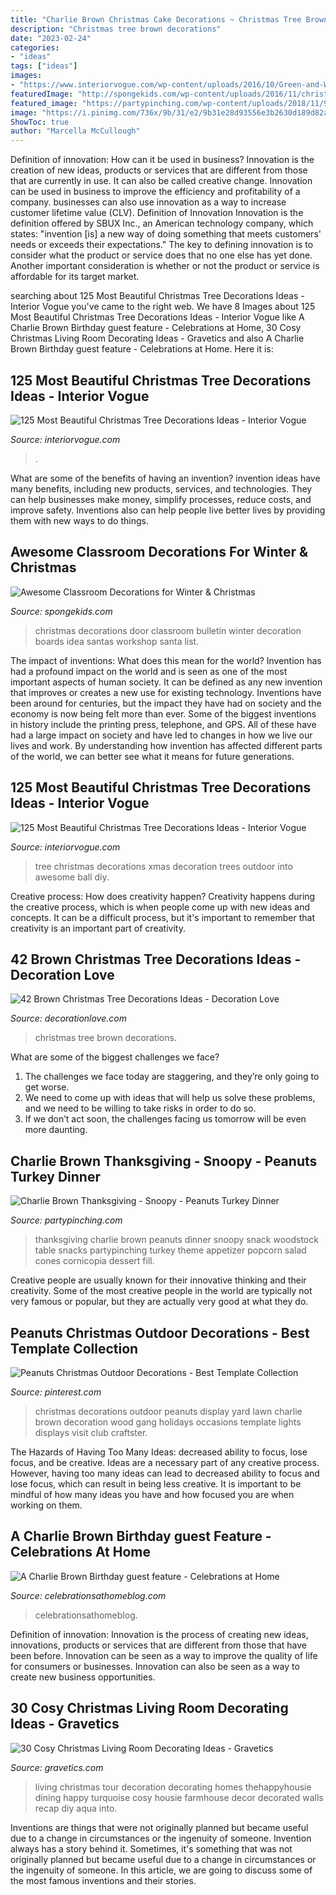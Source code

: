 ```yaml
---
title: "Charlie Brown Christmas Cake Decorations ~ Christmas Tree Brown Decorations"
description: "Christmas tree brown decorations"
date: "2023-02-24"
categories:
- "ideas"
tags: ["ideas"]
images:
- "https://www.interiorvogue.com/wp-content/uploads/2016/10/Green-and-White-Christmas-Tree-Decoration.jpg"
featuredImage: "http://spongekids.com/wp-content/uploads/2016/11/christmas-bulletin-board/9-christmas-bulletin-board-ideas.jpg"
featured_image: "https://partypinching.com/wp-content/uploads/2018/11/9b.jpg"
image: "https://i.pinimg.com/736x/9b/31/e2/9b31e28d93556e3b2630d189d82a5efb--lawn-decorations-outdoor-christmas-decorations.jpg"
ShowToc: true
author: "Marcella McCullough"
---
```



Definition of innovation: How can it be used in business?
Innovation is the creation of new ideas, products or services that are different from those that are currently in use. It can also be called creative change. Innovation can be used in business to improve the efficiency and profitability of a company. businesses can also use innovation as a way to increase customer lifetime value (CLV). Definition of Innovation
Innovation is the definition offered by SBUX Inc., an American technology company, which states: "invention [is] a new way of doing something that meets customers' needs or exceeds their expectations." The key to defining innovation is to consider what the product or service does that no one else has yet done. Another important consideration is whether or not the product or service is affordable for its target market.

	

		
searching about 125 Most Beautiful Christmas Tree Decorations Ideas - Interior Vogue you've came to the right web. We have 8 Images about 125 Most Beautiful Christmas Tree Decorations Ideas - Interior Vogue like A Charlie Brown Birthday guest feature - Celebrations at Home, 30 Cosy Christmas Living Room Decorating Ideas - Gravetics and also A Charlie Brown Birthday guest feature - Celebrations at Home. Here it is:
		
    
## 125 Most Beautiful Christmas Tree Decorations Ideas - Interior Vogue

<img loading=lazy src="https://www.interiorvogue.com/wp-content/uploads/2016/10/Green-and-White-Christmas-Tree-Decoration.jpg" onerror="this.onerror=null;this.src='https://tse2.mm.bing.net/th?id=OIP.2MfJXnlFwgIx6RYAsGgwxgHaKh&amp;pid=15.1';" alt="125 Most Beautiful Christmas Tree Decorations Ideas - Interior Vogue">

_Source: interiorvogue.com_

>. 

	

What are some of the benefits of having an invention?
invention ideas have many benefits, including new products, services, and technologies. They can help businesses make money, simplify processes, reduce costs, and improve safety. Inventions also can help people live better lives by providing them with new ways to do things.

    
## Awesome Classroom Decorations For Winter &amp; Christmas

<img loading=lazy src="http://spongekids.com/wp-content/uploads/2016/11/christmas-bulletin-board/9-christmas-bulletin-board-ideas.jpg" onerror="this.onerror=null;this.src='https://tse1.mm.bing.net/th?id=OIP.EYO-Go1hW4cwvbyYw4o5LAHaKv&amp;pid=15.1';" alt="Awesome Classroom Decorations for Winter &amp; Christmas">

_Source: spongekids.com_

>christmas decorations door classroom bulletin winter decoration boards idea santas workshop santa list. 

	

The impact of inventions: What does this mean for the world?
Invention has had a profound impact on the world and is seen as one of the most important aspects of human society. It can be defined as any new invention that improves or creates a new use for existing technology. Inventions have been around for centuries, but the impact they have had on society and the economy is now being felt more than ever. Some of the biggest inventions in history include the printing press, telephone, and GPS. All of these have had a large impact on society and have led to changes in how we live our lives and work. By understanding how invention has affected different parts of the world, we can better see what it means for future generations.

    
## 125 Most Beautiful Christmas Tree Decorations Ideas - Interior Vogue

<img loading=lazy src="http://interiorvogue.com/wp-content/uploads/2016/10/Christmas-Tree-Decorations.jpg" onerror="this.onerror=null;this.src='https://tse1.mm.bing.net/th?id=OIP.8Y_XA4Fgb_D17AEoTW0EQAHaJ6&amp;pid=15.1';" alt="125 Most Beautiful Christmas Tree Decorations Ideas - Interior Vogue">

_Source: interiorvogue.com_

>tree christmas decorations xmas decoration trees outdoor into awesome ball diy. 

	

Creative process: How does creativity happen?
Creativity happens during the creative process, which is when people come up with new ideas and concepts. It can be a difficult process, but it's important to remember that creativity is an important part of creativity.

    
## 42 Brown Christmas Tree Decorations Ideas - Decoration Love

<img loading=lazy src="http://www.decorationlove.com/wp-content/uploads/2016/10/Charlie-Brown-Christmas-Tree-Lot.jpg" onerror="this.onerror=null;this.src='https://tse4.mm.bing.net/th?id=OIP.zZrB65qdJRWCHhS04ZV9WQHaLH&amp;pid=15.1';" alt="42 Brown Christmas Tree Decorations Ideas - Decoration Love">

_Source: decorationlove.com_

>christmas tree brown decorations. 

	

What are some of the biggest challenges we face?
1. The challenges we face today are staggering, and they’re only going to get worse.
2. We need to come up with ideas that will help us solve these problems, and we need to be willing to take risks in order to do so.
3. If we don’t act soon, the challenges facing us tomorrow will be even more daunting.

    
## Charlie Brown Thanksgiving - Snoopy - Peanuts Turkey Dinner

<img loading=lazy src="https://partypinching.com/wp-content/uploads/2018/11/9b.jpg" onerror="this.onerror=null;this.src='https://tse2.mm.bing.net/th?id=OIP.lUc9WXtuNgfc7ccAURiEKQHaJ4&amp;pid=15.1';" alt="Charlie Brown Thanksgiving - Snoopy - Peanuts Turkey Dinner">

_Source: partypinching.com_

>thanksgiving charlie brown peanuts dinner snoopy snack woodstock table snacks partypinching turkey theme appetizer popcorn salad cones cornicopia dessert fill. 

	

Creative people are usually known for their innovative thinking and their creativity. Some of the most creative people in the world are typically not very famous or popular, but they are actually very good at what they do.

    
## Peanuts Christmas Outdoor Decorations - Best Template Collection

<img loading=lazy src="https://i.pinimg.com/736x/9b/31/e2/9b31e28d93556e3b2630d189d82a5efb--lawn-decorations-outdoor-christmas-decorations.jpg" onerror="this.onerror=null;this.src='https://tse3.mm.bing.net/th?id=OIP.bwfWHRkDGYLjkZZrfyS7KwHaFj&amp;pid=15.1';" alt="Peanuts Christmas Outdoor Decorations - Best Template Collection">

_Source: pinterest.com_

>christmas decorations outdoor peanuts display yard lawn charlie brown decoration wood gang holidays occasions template lights displays visit club craftster. 

	

The Hazards of Having Too Many Ideas: decreased ability to focus, lose focus, and be creative.
Ideas are a necessary part of any creative process. However, having too many ideas can lead to decreased ability to focus and lose focus, which can result in being less creative. It is important to be mindful of how many ideas you have and how focused you are when working on them.

    
## A Charlie Brown Birthday guest Feature - Celebrations At Home

<img loading=lazy src="https://celebrationsathomeblog.com/wp-content/uploads/2010/12/Charlie-Brown-Christmas-party.jpg" onerror="this.onerror=null;this.src='https://tse1.mm.bing.net/th?id=OIP.Cwbcb5jbLaELxpRbsE1ErQHaFS&amp;pid=15.1';" alt="A Charlie Brown Birthday guest feature - Celebrations at Home">

_Source: celebrationsathomeblog.com_

>celebrationsathomeblog. 

	

Definition of innovation:
Innovation is the process of creating new ideas, innovations, products or services that are different from those that have been before. Innovation can be seen as a way to improve the quality of life for consumers or businesses. Innovation can also be seen as a way to create new business opportunities.

    
## 30 Cosy Christmas Living Room Decorating Ideas - Gravetics

<img loading=lazy src="http://www.gravetics.com/wp-content/uploads/2016/10/Christmas-Spirit-into-Your-Living-Room-3.jpg" onerror="this.onerror=null;this.src='https://tse2.mm.bing.net/th?id=OIP.OV2CYv40svnOgYp2qGCbsQHaIT&amp;pid=15.1';" alt="30 Cosy Christmas Living Room Decorating Ideas - Gravetics">

_Source: gravetics.com_

>living christmas tour decoration decorating homes thehappyhousie dining happy turquoise cosy housie farmhouse decor decorated walls recap diy aqua into. 

	

Inventions are things that were not originally planned but became useful due to a change in circumstances or the ingenuity of someone.
Invention always has a story behind it. Sometimes, it's something that was not originally planned but became useful due to a change in circumstances or the ingenuity of someone. In this article, we are going to discuss some of the most famous inventions and their stories.

